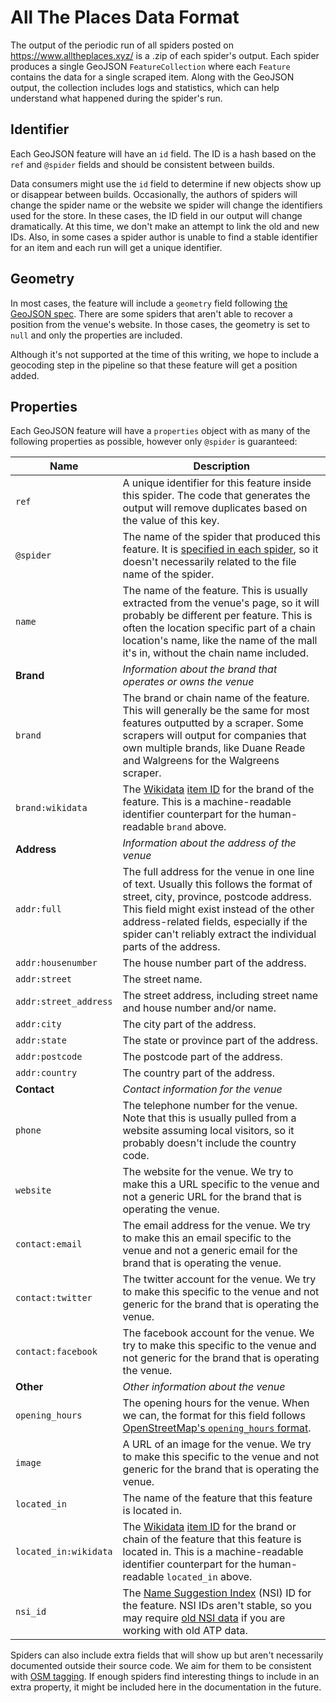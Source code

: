 # All The Places Data Format

The output of the periodic run of all spiders posted on https://www.alltheplaces.xyz/ is a .zip of each spider's output. Each spider produces a single GeoJSON `FeatureCollection` where each `Feature` contains the data for a single scraped item. Along with the GeoJSON output, the collection includes logs and statistics, which can help understand what happened during the spider's run.

## Identifier

Each GeoJSON feature will have an `id` field. The ID is a hash based on the `ref` and `@spider` fields and should be consistent between builds.

Data consumers might use the `id` field to determine if new objects show up or disappear between builds. Occasionally, the authors of spiders will change the spider name or the website we spider will change the identifiers used for the store. In these cases, the ID field in our output will change dramatically. At this time, we don't make an attempt to link the old and new IDs. Also, in some cases a spider author is unable to find a stable identifier for an item and each run will get a unique identifier.

## Geometry

In most cases, the feature will include a `geometry` field following [the GeoJSON spec](https://tools.ietf.org/html/rfc7946#section-3.1). There are some spiders that aren't able to recover a position from the venue's website. In those cases, the geometry is set to `null` and only the properties are included.

Although it's not supported at the time of this writing, we hope to include a geocoding step in the pipeline so that these feature will get a position added.

## Properties

Each GeoJSON feature will have a `properties` object with as many of the following properties as possible, however only `@spider` is guaranteed:

| Name                  | Description                                                                                                                                                                                                                                                                               |
|-----------------------|-------------------------------------------------------------------------------------------------------------------------------------------------------------------------------------------------------------------------------------------------------------------------------------------|
| `ref`                 | A unique identifier for this feature inside this spider. The code that generates the output will remove duplicates based on the value of this key.                                                                                                                                        |
| `@spider`             | The name of the spider that produced this feature. It is [specified in each spider](https://github.com/alltheplaces/alltheplaces/blob/11d9be56515ef0f6419e001b1950f69d28d4f400/locations/spiders/apple.py#L9), so it doesn't necessarily related to the file name of the spider.          |
| `name`                | The name of the feature. This is usually extracted from the venue's page, so it will probably be different per feature. This is often the location specific part of a chain location's name, like the name of the mall it's in, without the chain name included.                          |
| **Brand**             | _Information about the brand that operates or owns the venue_                                                                                                                                                                                                                             |
| `brand`               | The brand or chain name of the feature. This will generally be the same for most features outputted by a scraper. Some scrapers will output for companies that own multiple brands, like Duane Reade and Walgreens for the Walgreens scraper.                                             |
| `brand:wikidata`      | The [Wikidata](https://www.wikidata.org/wiki/Wikidata:Main_Page) [item ID](https://www.wikidata.org/wiki/Help:Items) for the brand of the feature. This is a machine-readable identifier counterpart for the human-readable `brand` above.                                                |
| **Address**           | _Information about the address of the venue_                                                                                                                                                                                                                                              |
| `addr:full`           | The full address for the venue in one line of text. Usually this follows the format of street, city, province, postcode address. This field might exist instead of the other address-related fields, especially if the spider can't reliably extract the individual parts of the address. |
| `addr:housenumber`    | The house number part of the address.                                                                                                                                                                                                                                                     |
| `addr:street`         | The street name.                                                                                                                                                                                                                                                                          |
| `addr:street_address` | The street address, including street name and house number and/or name.                                                                                                                                                                                                                   |
| `addr:city`           | The city part of the address.                                                                                                                                                                                                                                                             |
| `addr:state`          | The state or province part of the address.                                                                                                                                                                                                                                                |
| `addr:postcode`       | The postcode part of the address.                                                                                                                                                                                                                                                         |
| `addr:country`        | The country part of the address.                                                                                                                                                                                                                                                          |
| **Contact**           | _Contact information for the venue_                                                                                                                                                                                                                                                       |
| `phone`               | The telephone number for the venue. Note that this is usually pulled from a website assuming local visitors, so it probably doesn't include the country code.                                                                                                                             |
| `website`             | The website for the venue. We try to make this a URL specific to the venue and not a generic URL for the brand that is operating the venue.                                                                                                                                               |
| `contact:email`       | The email address for the venue. We try to make this an email specific to the venue and not a generic email for the brand that is operating the venue.                                                                                                                                    |
| `contact:twitter`     | The twitter account for the venue. We try to make this specific to the venue and not generic for the brand that is operating the venue.                                                                                                                                                   |
| `contact:facebook`    | The facebook account for the venue. We try to make this specific to the venue and not generic for the brand that is operating the venue.                                                                                                                                                  |
| **Other**             | _Other information about the venue_                                                                                                                                                                                                                                                       |
| `opening_hours`       | The opening hours for the venue. When we can, the format for this field follows [OpenStreetMap's `opening_hours` format](https://wiki.openstreetmap.org/wiki/Key:opening_hours#Examples).                                                                                                 |
| `image`               | A URL of an image for the venue. We try to make this specific to the venue and not generic for the brand that is operating the venue.                                                                                                                                                     |
| `located_in`          | The name of the feature that this feature is located in.                                                                                                                                                                                                                                  |
| `located_in:wikidata` | The [Wikidata](https://www.wikidata.org/wiki/Wikidata:Main_Page) [item ID](https://www.wikidata.org/wiki/Help:Items) for the brand or chain of the feature that this feature is located in. This is a machine-readable identifier counterpart for the human-readable `located_in` above.  |
| `nsi_id`              | The [Name Suggestion Index](https://nsi.guide/) (NSI) ID for the feature. NSI IDs aren't stable, so you may require [old NSI data](https://github.com/osmlab/name-suggestion-index/tree/main/dist) if you are working with old ATP data.                                                  |


Spiders can also include extra fields that will show up but aren't necessarily documented outside their source code.
We aim for them to be consistent with [OSM tagging](https://wiki.openstreetmap.org/wiki/Main_Page).
If enough spiders find interesting things to include in an extra property, it might be included here in the documentation in the future.
